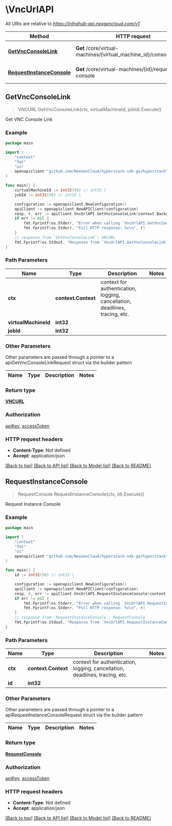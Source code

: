 # \VncUrlAPI

All URIs are relative to *https://infrahub-api.nexgencloud.com/v1*

Method | HTTP request | Description
------------- | ------------- | -------------
[**GetVncConsoleLink**](VncUrlAPI.md#GetVncConsoleLink) | **Get** /core/virtual-machines/{virtual_machine_id}/console/{job_id} | Get VNC Console Link
[**RequestInstanceConsole**](VncUrlAPI.md#RequestInstanceConsole) | **Get** /core/virtual-machines/{id}/request-console | Request Instance Console



## GetVncConsoleLink

> VNCURL GetVncConsoleLink(ctx, virtualMachineId, jobId).Execute()

Get VNC Console Link

### Example

```go
package main

import (
	"context"
	"fmt"
	"os"
	openapiclient "github.com/NexGenCloud/hyperstack-sdk-go/hyperstack"
)

func main() {
	virtualMachineId := int32(56) // int32 | 
	jobId := int32(56) // int32 | 

	configuration := openapiclient.NewConfiguration()
	apiClient := openapiclient.NewAPIClient(configuration)
	resp, r, err := apiClient.VncUrlAPI.GetVncConsoleLink(context.Background(), virtualMachineId, jobId).Execute()
	if err != nil {
		fmt.Fprintf(os.Stderr, "Error when calling `VncUrlAPI.GetVncConsoleLink``: %v\n", err)
		fmt.Fprintf(os.Stderr, "Full HTTP response: %v\n", r)
	}
	// response from `GetVncConsoleLink`: VNCURL
	fmt.Fprintf(os.Stdout, "Response from `VncUrlAPI.GetVncConsoleLink`: %v\n", resp)
}
```

### Path Parameters


Name | Type | Description  | Notes
------------- | ------------- | ------------- | -------------
**ctx** | **context.Context** | context for authentication, logging, cancellation, deadlines, tracing, etc.
**virtualMachineId** | **int32** |  | 
**jobId** | **int32** |  | 

### Other Parameters

Other parameters are passed through a pointer to a apiGetVncConsoleLinkRequest struct via the builder pattern


Name | Type | Description  | Notes
------------- | ------------- | ------------- | -------------



### Return type

[**VNCURL**](VNCURL.md)

### Authorization

[apiKey](../README.md#apiKey), [accessToken](../README.md#accessToken)

### HTTP request headers

- **Content-Type**: Not defined
- **Accept**: application/json

[[Back to top]](#) [[Back to API list]](../README.md#documentation-for-api-endpoints)
[[Back to Model list]](../README.md#documentation-for-models)
[[Back to README]](../README.md)


## RequestInstanceConsole

> RequestConsole RequestInstanceConsole(ctx, id).Execute()

Request Instance Console

### Example

```go
package main

import (
	"context"
	"fmt"
	"os"
	openapiclient "github.com/NexGenCloud/hyperstack-sdk-go/hyperstack"
)

func main() {
	id := int32(56) // int32 | 

	configuration := openapiclient.NewConfiguration()
	apiClient := openapiclient.NewAPIClient(configuration)
	resp, r, err := apiClient.VncUrlAPI.RequestInstanceConsole(context.Background(), id).Execute()
	if err != nil {
		fmt.Fprintf(os.Stderr, "Error when calling `VncUrlAPI.RequestInstanceConsole``: %v\n", err)
		fmt.Fprintf(os.Stderr, "Full HTTP response: %v\n", r)
	}
	// response from `RequestInstanceConsole`: RequestConsole
	fmt.Fprintf(os.Stdout, "Response from `VncUrlAPI.RequestInstanceConsole`: %v\n", resp)
}
```

### Path Parameters


Name | Type | Description  | Notes
------------- | ------------- | ------------- | -------------
**ctx** | **context.Context** | context for authentication, logging, cancellation, deadlines, tracing, etc.
**id** | **int32** |  | 

### Other Parameters

Other parameters are passed through a pointer to a apiRequestInstanceConsoleRequest struct via the builder pattern


Name | Type | Description  | Notes
------------- | ------------- | ------------- | -------------


### Return type

[**RequestConsole**](RequestConsole.md)

### Authorization

[apiKey](../README.md#apiKey), [accessToken](../README.md#accessToken)

### HTTP request headers

- **Content-Type**: Not defined
- **Accept**: application/json

[[Back to top]](#) [[Back to API list]](../README.md#documentation-for-api-endpoints)
[[Back to Model list]](../README.md#documentation-for-models)
[[Back to README]](../README.md)

